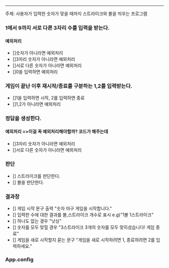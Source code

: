 ***
주제: 사용자가 입력한 숫자가 맞을 때까지 스트라이크와 볼을 띄우는 프로그램

### 1에서 9까지 서로 다른 3자리 수를 입력을 받는다.
#### 예외처리
- []숫자가 아니라면 예외처리
- []3자리 숫자가 아니라면 예외처리
- []서로 다른 숫자가 아니라면 예외처리
- []0을 입력하면 예외처리

### 게임이 끝난 이후 재시작/종료를 구분하는 1,2를 입력받는다.
- []1을 입력하면 시작, 2를 입력하면 종료
- []1,2가 아니라면 예외처리


### 정답을 생성한다.
#### 예외처리 =>이걸 꼭 예외처리해야할까? 코드가 해주는데
- []3자리 숫자가 아니라면 예외처리
- []서로 다른 숫자가 아니라면 예외처리

### 판단
- [] 스트라이크를 판단한다. 
- [] 볼을 판단한다.

### 결과창
- [] 게임 시작 문구 출력 "숫자 야구 게임을 시작합니다."
- [] 입력한 수에 대한 결과를 볼,스트라이크 개수로 표시 e.g)"1볼 1스트라이크"
- [] 하나도 없는 경우 "낫싱"
- [] 숫자를 모두 맞힐 경우 "3스트라이크 3개의 숫자를 모두 맞히셨습니다! 게임 종료"
- [] 게임을 새로 시작할지 묻는 문구 "게임을 새로 시작하려면 1, 종료하려면 2를 입력하세요."

### App.config
